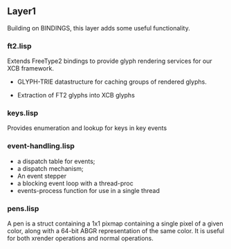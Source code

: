 ## Layer1

Building on BINDINGS, this layer adds some useful functionality.



### ft2.lisp

Extends FreeType2 bindings to provide glyph rendering services for our XCB framework.

* GLYPH-TRIE datastructure for caching groups of rendered glyphs.

* Extraction of FT2 glyphs into XCB glyphs

### keys.lisp

Provides enumeration and lookup for keys in key events

### event-handling.lisp

* a dispatch table for events;
* a dispatch mechanism;
* An event stepper
* a blocking event loop with a thread-proc
* events-process function for use in a single thread

### pens.lisp

A pen is a struct containing a 1x1 pixmap containing a single pixel of a given color, along with a 64-bit ABGR representation of the same color.  It is useful for both xrender operations and normal operations.

